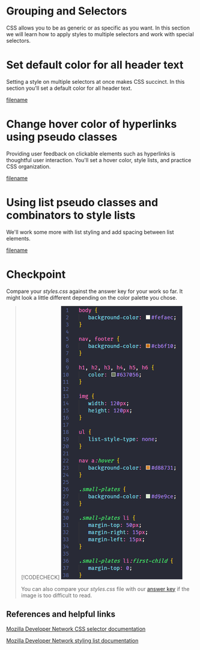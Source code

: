 # Grouping and Selectors
CSS allows you to be as generic or as specific as you want. In this section we will learn how to apply styles to multiple selectors and work with special selectors. 

# Set default color for all header text 
Setting a style on multiple selectors at once makes CSS succinct. In this section you'll set a default color for all header text.

[filename](./1header-colors.md ':include')


# Change hover color of hyperlinks using pseudo classes
Providing user feedback on clickable elements such as hyperlinks is thoughtful user interaction. You'll set a hover color, style lists, and practice CSS organization.

[filename](./2hover-color.md ':include')


# Using list pseudo classes and combinators to style lists 
We'll work some more with list styling and add spacing between list elements.

[filename](./3list-item-space.md ':include')


# Checkpoint 
Compare your _styles.css_ against the answer key for your work so far. It might look a little different depending on the color palette you chose.  

>[!CODECHECK]
>![](./images/checkpoint2.png)
>
>You can also compare your _styles.css_ file with our [answer key](https://github.com/KansasCityWomeninTechnology/CSSCompilerPractice/blob/checkpoint-2-grouping-special-selectors/css/styles.css) if the image is too difficult to read.


## References and helpful links 
[Mozilla Developer Network CSS selector documentation](https://developer.mozilla.org/en-US/docs/Web/CSS/CSS_Selectors)

[Mozilla Developer Network styling list documentation](https://developer.mozilla.org/en-US/docs/Learn/CSS/Styling_text/Styling_lists)